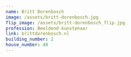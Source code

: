 ```yaml
---
name: Britt Dorenbosch
image: /assets/britt-dorenbosch.jpg
flip_image: /assets/britt-dorenbosch_flip.jpg
profession: Beeldend kunstenaar
link: brittdorenbosch.nl
building_number: 2
house_number: 40
---
```

